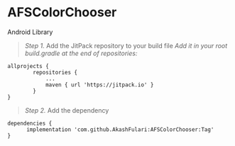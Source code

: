 # AFSColorChooser
Android Library

> *Step 1.* Add the JitPack repository to your build file
  *Add it in your root build.gradle at the end of repositories:*
```
allprojects {
		repositories {
			...
			maven { url 'https://jitpack.io' }
		}
}
```
> *Step 2.* Add the dependency
```
dependencies {
	  implementation 'com.github.AkashFulari:AFSColorChooser:Tag'
}
```
